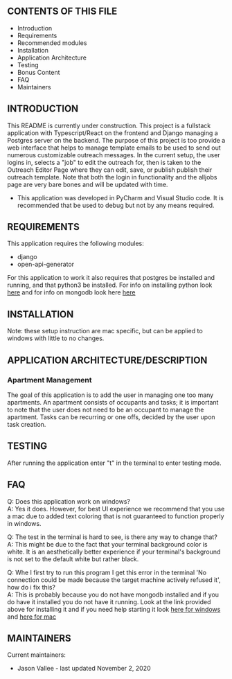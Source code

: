 CONTENTS OF THIS FILE
---------------------

 * Introduction
 * Requirements
 * Recommended modules
 * Installation
 * Application Architecture 
 * Testing
 * Bonus Content
 * FAQ
 * Maintainers
 
 
 INTRODUCTION
------------

This README is currently under construction. This project is a fullstack application with Typescript/React on the frontend and Django managing a Postgres server on the backend. The purpose of this project is too provide a web interface that helps to manage template emails to be used to send out numerous customizable outreach messages. In the current setup, the user logins in, selects a "job" to edit the outreach for, then is taken to the Outreach Editor Page where they can edit, save, or publish publish their outreach template. Note that both the login in functionality and the alljobs page are very bare bones and will be updated with time.


 * This application was developed in PyCharm and Visual Studio code. It is recommended that be used to debug but not by any means required.
   
   
REQUIREMENTS
------------

This application requires the following modules:

 * django
 * open-api-generator
 
 For this application to work it also requires that postgres be installed and running, and that python3 be installed.
 For info on installing python look [here](https://realpython.com/installing-python/) and for info on mongodb look here
 [here](https://docs.mongodb.com/manual/administration/install-community/) 
 
 
 INSTALLATION
------------
 
Note: these setup instruction are mac specific, but can be applied to windows with little to no changes.


 
 
APPLICATION ARCHITECTURE/DESCRIPTION
------------
###  Apartment Management
The goal of this application is to add the user in managing one too many apartments. An apartment consists of occupants 
and tasks; it is important to note that the user does not need to be an occupant to manage the apartment. Tasks can be
recurring or one offs, decided by the user upon task creation. 



TESTING
------
After running the application enter "t" in the terminal to enter testing mode. 

FAQ
---

Q: Does this application work on windows? <br/>
A: Yes it does. However, for best UI experience we recommend that you use a mac due to added text coloring that is not 
guaranteed to function properly in windows.

Q: The test in the terminal is hard to see, is there any way to change that? <br/>
A: This might be due to the fact that your terminal background color is white. It is an aesthetically better 
experience if your terminal's background is not set to the default white but rather black. 

Q: Whe I first try to run this program I get this error in the terminal 'No connection could be made because the 
target machine actively refused it', how do i fix this? <br/>
A: This is probably because you do not have mongodb installed and if you do have it installed you do not have it 
running. Look at the link provided above for installing it and if you need help starting it look 
[here for windows](https://docs.mongodb.com/manual/tutorial/install-mongodb-on-windows/) and 
[here for mac](https://docs.mongodb.com/manual/tutorial/install-mongodb-on-os-x/)

MAINTAINERS
-----------

Current maintainers:
 * Jason Vallee - last updated November 2, 2020
